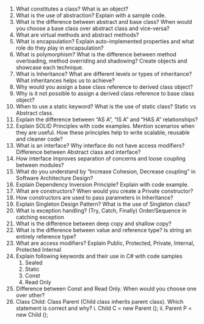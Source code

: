 1. What constitutes a class? What is an object? 
2. What is the use of abstraction? Explain with a sample code.  
3. What is the difference between abstract and base class? When would you choose a base class over abstract class and vice-versa?
4. What are virtual methods and abstract methods?
5. What is encapsulation? Explain auto-implemented properties and what role do they play in encapsulation?
6. What is polymorphism? What is the difference between method overloading, method overriding and shadowing? Create objects and showcase each technique.
7. What is Inheritance? What are different levels or types of inheritance? What inheritances helps us to achieve?  
8. Why would you assign a base class reference to derived class object?
9. Why is it not possible to assign a derived class reference to base class object?
10. When to use a static keyword?  What is the use of static class? Static vs Abstract class.
11. Explain the difference between “AS A”, “IS A” and “HAS A” relationships?
12. Explain SOLID Principles with code examples. Mention scenarios when they are useful. How these principles help to write scalable, reusable and cleaner code?
13. What is an interface? Why interface do not have access modifiers? Difference between Abstract class and interface?  
14. How interface improves separation of concerns and loose coupling between modules?
15. What do you understand by “Increase Cohesion, Decrease coupling” in Software Architecture Design?
16.	Explain Dependency Inversion Principle? Explain with code example.  
17.	What are constructors? When would you create a Private constructor? 
18.	How constructors are used to pass parameters in Inheritance? 
19.	Explain Singleton Design Pattern? What is the use of Singleton class? 
20.	What is exception handling? (Try, Catch, Finally) Order/Sequence in catching exception 
21.	What is the difference between deep copy and shallow copy? 
22.	What is the difference between value and reference type? Is string an entirely reference type? 
23.	What are access modifiers? Explain Public, Protected, Private, Internal, Protected Internal 
24.	Explain following keywords and their use in C# with code samples 
    1.	Sealed 
    2.	Static 
    3.	Const 
    4.	Read Only 
25.	Difference between Const and Read Only. When would you choose one over other? 
26.	Class Child: Class Parent (Child class inherits parent class). Which statement is correct and why? i. Child C = new Parent (); ii. Parent P = new Child (); 